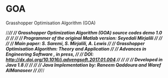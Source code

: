 # GOA
Grasshopper Optimisation Algorithm (GOA) 

//_________________________________________________________________________//
//  Grasshopper Optimization Algorithm (GOA) source codes demo 1.0         //
//                                                                         //
//  Programmer of the original Matlab version: Seyedali Mirjalili          //
//                                                                         //
//  Main paper: S. Saremi, S. Mirjalili, A. Lewis                          //
//              Grasshopper Optimisation Algorithm: Theory and Application //
//               Advances in Engineering Software , in press,              //
//               DOI: http://dx.doi.org/10.1016/j.advengsoft.2017.01.004   //
//                                                                         //
//  Developed in Java 1.8                                                  //
//                                                                         //
//  Java Implementation by: Raneem Qaddoura and Waref AlManaseer           //
//_________________________________________________________________________//
